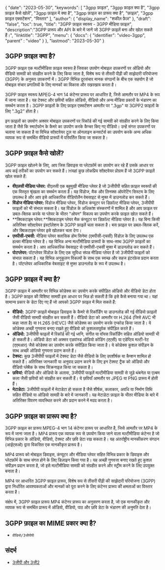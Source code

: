{
"date": "2023-05-30",
  "keywords": [
"3gpp फ़ाइल",
"3gpp फ़ाइल क्या है",
"3gpp फ़ाइल कैसे खोलें",
"3gpp फ़ाइल में क्या है",
"3gpp फ़ाइल का प्रारूप क्या है",
"फ़ाइल",
"3gpp फ़ाइल एक्सटेंशन",
"विस्तार"
],
  "author": {
"display_name": "शकील फ़ैज़"
},
"draft": "false",
"toc": true,
"title": "3GPP फ़ाइल स्वरूप - 3GPP मीडिया फ़ाइल",
  "description":"3GPP प्रारूप और API के बारे में जानें जो 3GPP फ़ाइलें बना और खोल सकते हैं।",
"linktitle": "3GPP",
  "menu": {
    "docs": {
      "identifier": "video-3gpp",
"parent" : "video"
}
},
"lastmod": "2023-05-30"
}

## 3GPP फ़ाइल क्या है?

3GPP फ़ाइल एक मल्टीमीडिया फ़ाइल स्वरूप है जिसका उपयोग मोबाइल उपकरणों पर ऑडियो और वीडियो सामग्री को संग्रहीत करने के लिए किया जाता है, विशेष रूप से तीसरी पीढ़ी की साझेदारी परियोजना (3GPP) के अनुरूप उपकरणों में। 3GPP विभिन्न दूरसंचार मानक संगठनों के बीच एक सहयोग है जो मोबाइल संचार प्रणालियों के लिए मानकों का विकास और रखरखाव करता है।

3GPP फ़ाइल स्वरूप MPEG-4 भाग 14 कंटेनर प्रारूप पर आधारित है, जिसे आमतौर पर MP4 के रूप में जाना जाता है। यह टेक्स्ट और छवियों सहित ऑडियो, वीडियो और अन्य मीडिया प्रकारों के भंडारण का समर्थन करता है। 3GPP फ़ाइलों के लिए फ़ाइल एक्सटेंशन आमतौर पर ".3gp" या 3GPP2 फ़ाइलों के लिए ".3g2" होता है।

इन फ़ाइलों का उपयोग अक्सर मोबाइल उपकरणों पर रिकॉर्ड की गई सामग्री को संग्रहीत करने के लिए किया जाता है जैसे कि स्मार्टफोन के कैमरे का उपयोग करके कैप्चर किए गए वीडियो। उन्हें संगत उपकरणों पर चलाया जा सकता है या विभिन्न सॉफ़्टवेयर टूल या ऑनलाइन कनवर्टर्स का उपयोग करके अन्य अधिक व्यापक रूप से समर्थित वीडियो प्रारूपों में परिवर्तित किया जा सकता है।

## 3GPP फ़ाइल कैसे खोलें?

3GPP फ़ाइल खोलने के लिए, आप जिस डिवाइस या प्लेटफ़ॉर्म का उपयोग कर रहे हैं उसके आधार पर आप कई तरीकों का उपयोग कर सकते हैं। Hयहां कुछ लोकप्रिय सॉफ़्टवेयर प्रोग्राम हैं जो 3GPP फ़ाइलें खोल सकते हैं:

- **वीएलसी मीडिया प्लेयर:** वीएलसी एक बहुमुखी मीडिया प्लेयर है जो 3जीपीपी सहित फ़ाइल स्वरूपों की एक विस्तृत श्रृंखला का समर्थन करता है। यह विंडोज, मैक और लिनक्स ऑपरेटिंग सिस्टम के लिए उपलब्ध है और आप इसे आधिकारिक वीडियोलैन वेबसाइट से मुफ्त में डाउनलोड कर सकते हैं।
- **विंडोज मीडिया प्लेयर:** विंडोज मीडिया प्लेयर, विंडोज कंप्यूटर पर डिफ़ॉल्ट मीडिया प्लेयर, 3जीपीपी फाइलों को भी संभाल सकता है। यह विंडोज़ के अधिकांश संस्करणों में शामिल है और आप फ़ाइल पर डबल-क्लिक करके या प्लेयर के भीतर "ओपन" विकल्प का उपयोग करके फ़ाइल खोल सकते हैं।
- **क्विकटाइम प्लेयर:**क्विकटाइम प्लेयर मैक कंप्यूटर पर डिफ़ॉल्ट मीडिया प्लेयर है। यह बिना किसी अतिरिक्त सॉफ़्टवेयर इंस्टॉलेशन के 3GPP फ़ाइलें चला सकता है। बस फ़ाइल पर डबल-क्लिक करें, और क्विकटाइम प्लेयर इसे खोलकर चला देगा।
- **एमपीसी-एचसी:** मीडिया प्लेयर क्लासिक होम सिनेमा (एमपीसी-एचसी) विंडोज़ के लिए उपलब्ध एक हल्का मीडिया प्लेयर है। यह विभिन्न अन्य मल्टीमीडिया प्रारूपों के साथ-साथ 3GPP फ़ाइलों का समर्थन करता है। आप आधिकारिक वेबसाइट से एमपीसी-एचसी मुफ्त में डाउनलोड कर सकते हैं।
- **पोटप्लेयर:** पॉटप्लेयर विंडोज़ के लिए एक सुविधा संपन्न मीडिया प्लेयर है जो 3जीपीपी फाइलों को संभाल सकता है। यह विभिन्न अनुकूलन विकल्पों के साथ एक स्वच्छ और सहज इंटरफ़ेस प्रदान करता है। पॉटप्लेयर आधिकारिक वेबसाइट से मुफ्त डाउनलोड के रूप में उपलब्ध है।

## 3GPP फ़ाइल में क्या है?

3GPP फ़ाइल में आमतौर पर विभिन्न कोडेक्स का उपयोग करके संपीड़ित ऑडियो और वीडियो डेटा होता है। 3GPP फ़ाइल की विशिष्ट सामग्री इस आधार पर भिन्न हो सकती है कि इसे कैसे बनाया गया था। यहां सामान्य प्रकार के डेटा दिए गए हैं जो आपको 3GPP फ़ाइल में मिल सकते हैं:

- **वीडियो:** 3GPP फ़ाइलें मोबाइल डिवाइस के कैमरे से रिकॉर्डिंग या डाउनलोड की गई वीडियो फ़ाइलों जैसी वीडियो सामग्री संग्रहीत कर सकती हैं। वीडियो डेटा को आमतौर पर H.264 (जिसे AVC भी कहा जाता है) या H.265 (HEVC) जैसे कोडेक्स का उपयोग करके एन्कोड किया जाता है। ये कोडेक्स अच्छी गुणवत्ता बनाए रखते हुए वीडियो को कुशलतापूर्वक संपीड़ित करते हैं।
- **ऑडियो:** 3जीपीपी फाइलों में रिकॉर्ड की गई ध्वनि, संगीत या वॉयस रिकॉर्डिंग सहित ऑडियो सामग्री भी हो सकती है। ऑडियो डेटा को अक्सर एडवांस्ड ऑडियो कोडिंग (एएसी) या एडेप्टिव मल्टी-रेट (एएमआर) जैसे कोडेक्स का उपयोग करके संपीड़ित किया जाता है। ये कोडेक्स कुशल संपीड़न के साथ अच्छी ऑडियो गुणवत्ता प्रदान करते हैं।
- **टेक्स्ट:** कुछ 3जीपीपी फाइलों में टेक्स्ट डेटा जैसे वीडियो के लिए उपशीर्षक या कैप्शन शामिल हो सकते हैं। अतिरिक्त जानकारी या अनुवाद प्रदान करने के लिए इन टेक्स्ट ट्रैक को ऑडियो और वीडियो प्लेबैक के साथ सिंक्रनाइज़ किया जा सकता है।
- **छवियां:** वीडियो और ऑडियो के अलावा, 3जीपीपी फाइलें मल्टीमीडिया सामग्री से जुड़े थंबनेल या एल्बम कला जैसी छवियों को संग्रहीत कर सकती हैं। ये छवियाँ आमतौर पर JPEG या PNG प्रारूप में होती हैं।
- **मेटाडेटा:** 3जीपीपी फाइलों में मेटाडेटा हो सकता है जैसे शीर्षक, कलाकार, अवधि या निर्माण तिथि सहित वीडियो या ऑडियो सामग्री के बारे में जानकारी। यह मेटाडेटा फ़ाइल के भीतर मीडिया के बारे में अतिरिक्त विवरण व्यवस्थित करने और प्रदान करने में मदद करता है।

## 3GPP फ़ाइल का प्रारूप क्या है?

3GPP फ़ाइल का प्रारूप MPEG-4 भाग 14 कंटेनर प्रारूप पर आधारित है, जिसे आमतौर पर MP4 के रूप में जाना जाता है। MP4 प्रारूप एक व्यापक रूप से उपयोग किया जाने वाला मल्टीमीडिया कंटेनर है जो विभिन्न प्रकार के ऑडियो, वीडियो, टेक्स्ट और छवि डेटा रख सकता है। यह अंतर्राष्ट्रीय मानकीकरण संगठन (आईएसओ) द्वारा विकसित एक मानकीकृत प्रारूप है।

MP4 प्रारूप को मोबाइल डिवाइस, कंप्यूटर और मीडिया प्लेयर सहित विभिन्न प्रकार के डिवाइस और प्लेटफ़ॉर्म के साथ संगत होने के लिए डिज़ाइन किया गया है। यह अच्छी गुणवत्ता बनाए रखते हुए कुशल संपीड़न प्रदान करता है, जो इसे मल्टीमीडिया सामग्री को संग्रहीत करने और स्ट्रीम करने के लिए उपयुक्त बनाता है।

MP4 पर आधारित 3GPP फ़ाइल प्रारूप, विशेष रूप से तीसरी पीढ़ी की साझेदारी परियोजना (3GPP) द्वारा निर्धारित आवश्यकताओं और मानकों को पूरा करने के लिए कंटेनर प्रारूप की क्षमताओं का विस्तार करता है।

संक्षेप में, 3GPP फ़ाइल प्रारूप MP4 कंटेनर प्रारूप का अनुसरण करता है, जो एक मानकीकृत और व्यापक रूप से समर्थित प्रारूप में ऑडियो, वीडियो, पाठ और छवि डेटा के भंडारण की अनुमति देता है।

## 3GPP फ़ाइल का MIME प्रकार क्या है?

- `वीडियो/3जीपीपी`

## संदर्भ
* [3जीपी और 3जी2](https://en.wikipedia.org/wiki/3GP_and_3G2)

